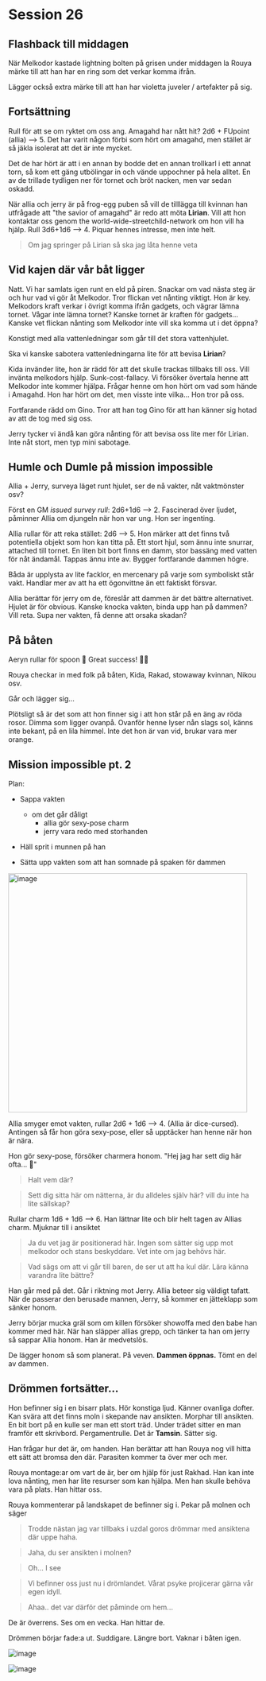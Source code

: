 # Session 26

## Flashback till middagen

När Melkodor kastade lightning bolten på grisen under middagen la Rouya märke till att han har en ring som det verkar komma ifrån.

Lägger också extra märke till att han har violetta juveler / artefakter på sig.

## Fortsättning

Rull för att se om ryktet om oss ang. Amagahd har nått hit? 2d6 + FUpoint (allia) --> 5. Det har varit någon förbi som hört om amagahd, men stället är så jäkla isolerat att det är inte mycket.

Det de har hört är att i en annan by bodde det en annan trollkarl i ett annat torn, så kom ett gäng utbölingar in och vände uppochner på hela alltet. En av de trillade tydligen ner för tornet och bröt nacken, men var sedan oskadd.

När allia och jerry är på frog-egg puben så vill de tilllägga till kvinnan han utfrågade att "the savior of amagahd" är redo att möta **Lirian**. Vill att hon kontaktar oss genom the world-wide-streetchild-network om hon vill ha hjälp. Rull 3d6+1d6 --> 4. Piquar hennes intresse, men inte helt.

> Om jag springer på Lirian så ska jag låta henne veta

## Vid kajen där vår båt ligger

Natt. Vi har samlats igen runt en eld på piren. Snackar om vad nästa steg är och hur vad vi gör åt Melkodor. Tror flickan vet nånting viktigt. Hon är key. Melkodors kraft verkar i övrigt komma ifrån gadgets, och vägrar lämna tornet. Vågar inte lämna tornet? Kanske tornet är kraften för gadgets... Kanske vet flickan nånting som Melkodor inte vill ska komma ut i det öppna?

Konstigt med alla vattenledningar som går till det stora vattenhjulet.

Ska vi kanske sabotera vattenledningarna lite för att bevisa **Lirian**?

Kida invänder lite, hon är rädd för att det skulle trackas tillbaks till oss. Vill invänta melkodors hjälp. Sunk-cost-fallacy. Vi försöker övertala henne att Melkodor inte kommer hjälpa. Frågar henne om hon hört om vad som hände i Amagahd. Hon har hört om det, men visste inte vilka... Hon tror på oss.

Fortfarande rädd om Gino. Tror att han tog Gino för att han känner sig hotad av att de tog med sig oss.

Jerry tycker vi ändå kan göra nånting för att bevisa oss lite mer för Lirian. Inte nåt stort, men typ mini sabotage.

## Humle och Dumle på mission impossible

Allia + Jerry, surveya läget runt hjulet, ser de nå vakter, nåt vaktmönster osv?

Först en GM _issued survey rull_: 2d6+1d6 --> 2. Fascinerad över ljudet, påminner Allia om djungeln när hon var ung. Hon ser ingenting.

Allia rullar för att reka stället: 2d6 --> 5. Hon märker att det finns två potentiella objekt som hon kan titta på. Ett stort hjul, som ännu inte snurrar, attached till tornet. En liten bit bort finns en damm, stor bassäng med vatten för nåt ändamål. Tappas ännu inte av. Bygger fortfarande dammen högre.

Båda är upplysta av lite facklor, en mercenary på varje som symboliskt står vakt. Handlar mer av att ha ett ögonvittne än ett faktiskt försvar.

Allia berättar för jerry om de, föreslår att dammen är det bättre alternativet. Hjulet är för obvious. Kanske knocka vakten, binda upp han på dammen? Vill reta. Supa ner vakten, få denne att orsaka skadan?

## På båten

Aeryn rullar för spoon 👀 Great success! 🍆🍑

Rouya checkar in med folk på båten, Kida, Rakad, stowaway kvinnan, Nikou osv.

Går och lägger sig...

Plötsligt så är det som att hon finner sig i att hon står på en äng av röda rosor. Dimma som ligger ovanpå. Ovanför henne lyser nån slags sol, känns inte bekant, på en lila himmel. Inte det hon är van vid, brukar vara mer orange.

## Mission impossible pt. 2

Plan:

- Sappa vakten

  - om det går dåligt
    - allia gör sexy-pose charm
    - jerry vara redo med storhanden

- Häll sprit i munnen på han
- Sätta upp vakten som att han somnade på spaken för dammen

<img width="481" alt="image" src="https://user-images.githubusercontent.com/732505/225139737-eb065d94-e737-4df0-b08e-7e28e91cba88.png">

Allia smyger emot vakten, rullar 2d6 + 1d6 --> 4. (Allia är dice-cursed). Antingen så får hon göra sexy-pose, eller så upptäcker han henne när hon är nära.

Hon gör sexy-pose, försöker charmera honom. "Hej jag har sett dig här ofta... 💋"

> Halt vem där?

> Sett dig sitta här om nätterna, är du alldeles själv här? vill du inte ha lite sällskap?

Rullar charm 1d6 + 1d6 --> 6. Han lättnar lite och blir helt tagen av Allias charm. Mjuknar till i ansiktet

> Ja du vet jag är positionerad här. Ingen som sätter sig upp mot melkodor och stans beskyddare. Vet inte om jag behövs här.

> Vad sägs om att vi går till baren, de ser ut att ha kul där. Lära känna varandra lite bättre?

Han går med på det. Går i riktning mot Jerry. Allia beteer sig väldigt tafatt. När de passerar den berusade mannen, Jerry, så kommer en jätteklapp som sänker honom.

Jerry börjar mucka gräl som om killen försöker showoffa med den babe han kommer med här. När han släpper allias grepp, och tänker ta han om jerry så sappar Allia honom. Han är medvetslös.

De lägger honom så som planerat. På veven. **Dammen öppnas.** Tömt en del av dammen.

## Drömmen fortsätter...

Hon befinner sig i en bisarr plats. Hör konstiga ljud. Känner ovanliga dofter. Kan svära att det finns moln i skepande nav ansikten. Morphar till ansikten. En bit bort på en kulle ser man ett stort träd. Under trädet sitter en man framför ett skrivbord. Pergamentrulle. Det är **Tamsin**. Sätter sig.

Han frågar hur det är, om handen. Han berättar att han Rouya nog vill hitta ett sätt att bromsa den där. Parasiten kommer ta över mer och mer.

Rouya montage:ar om vart de är, ber om hjälp för just Rakhad. Han kan inte lova nånting, men har lite resurser som kan hjälpa. Men han skulle behöva vara på plats. Han hittar oss.

Rouya kommenterar på landskapet de befinner sig i. Pekar på molnen och säger

> Trodde nästan jag var tillbaks i uzdal goros drömmar med ansiktena där uppe haha.

> Jaha, du ser ansikten i molnen?

> Oh... I see

> Vi befinner oss just nu i drömlandet. Vårat psyke projicerar gärna vår egen idyll.

> Ahaa.. det var därför det påminde om hem...

De är överrens. Ses om en vecka. Han hittar de.

Drömmen börjar fade:a ut. Suddigare. Längre bort. Vaknar i båten igen.

![image](https://user-images.githubusercontent.com/732505/226375592-e87e432c-7d14-4e91-9321-5a09b137b944.png 'The dreamscape #1')

![image](https://user-images.githubusercontent.com/732505/226375634-8b8c8cc9-9491-40cc-83b8-09ef518b9d33.png 'The dreamscape #2')


